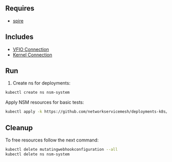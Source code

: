 ## Requires

- [spire](../spire)

## Includes

- [VFIO Connection](../use-cases/Vfio2Noop)
- [Kernel Connection](../use-cases/SriovKernel2Noop)

## Run

1. Create ns for deployments:
```bash
kubectl create ns nsm-system
```

Apply NSM resources for basic tests:
```bash
kubectl apply -k https://github.com/networkservicemesh/deployments-k8s/examples/sriov?ref=228d474f80168d59f06c1dd491adc0a36674aca3
```

## Cleanup

To free resources follow the next command:
```bash
kubectl delete mutatingwebhookconfiguration --all
kubectl delete ns nsm-system
```
